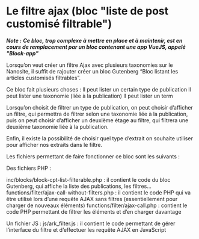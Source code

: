 # Le filtre ajax (bloc "liste de post customisé filtrable")

_**Note :**_ _**Ce bloc, trop complexe à mettre en place et à maintenir, est en cours de remplacement par un bloc contenant une app VueJS, appelé "Block-app"**_

Lorsqu’on veut créer un filtre Ajax avec plusieurs taxonomies sur le Nanosite, il suffit de rajouter créer un bloc Gutenberg “Bloc listant les articles customisés filtrables”.

Ce bloc fait plusieurs choses : Il peut lister un certain type de publication Il peut lister une taxonomie (liée à la publication) Il peut lister un term

Lorsqu’on choisit de filtrer un type de publication, on peut choisir d’afficher un filtre, qui permettra de filtrer selon une taxonomie liée à la publication, puis on peut choisir d’afficher un deuxième étage au filtre, qui filtrera une deuxième taxonomie liée à la publication.

Enfin, il existe la possibilité de choisir quel type d’extrait on souhaite utiliser pour afficher nos extraits dans le filtre.

Les fichiers permettant de faire fonctionner ce bloc sont les suivants :

Des fichiers PHP :

inc/blocks/block-cpt-list-filterable.php : il contient le code du bloc Gutenberg, qui affiche la liste des publications, les filtres… functions/filter/ajax-call-without-filters.php : il contient le code PHP qui va être utilisé lors d’une requête AJAX sans filtres (essentiellement pour charger de nouveaux éléments) functions/filter/ajax-call.php : contient le code PHP permettant de filtrer les éléments et d’en charger davantage

Un fichier JS : js/ark\_filter.js : il contient le code permettant de gérer l’interface du filtre et d’effectuer les requête AJAX en JavaScript
